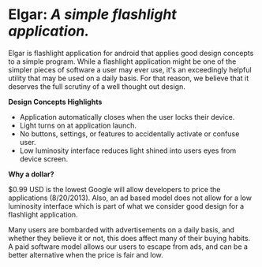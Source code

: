 Elgar: *A simple flashlight application.*
=========================================

Elgar is flashlight application for android that applies good design concepts to a simple program. While a flashlight
application might be one of the simpler pieces of software a user may ever use, it's an exceedingly helpful utility that 
may be used on a daily basis. For that reason, we believe that it deserves the full scrutiny of a well thought out design.

**Design Concepts Highlights**

* Application automatically closes when the user locks their device.
* Light turns on at application launch.
* No buttons, settings, or features to accidentally activate or confuse user.
* Low luminosity interface reduces light shined into users eyes from device screen.

**Why a dollar?**

$0.99 USD is the lowest Google will allow developers to price the applications (8/20/2013). Also, an ad based model does 
not allow for a low luminosity interface which is part of what we consider good design for a flashlight application.

Many users are bombarded with advertisements on a daily basis, and whether they believe it or not, this does affect many of
their buying habits. A paid software model allows our users to escape from ads, and can be a better alternative when the
price is fair and low.
